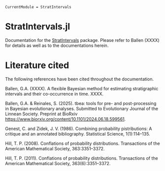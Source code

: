 ```@meta
CurrentModule = StratIntervals
```

# StratIntervals.jl

Documentation for the [StratIntervals](https://github.com/gaballench/StratIntervals.jl) package.
Please refer to Ballen (XXXX) for details as well as to the documentations herein.

# Literature cited

The following references have been cited throughout the documentation.

Ballen, G.A. (XXXX). A flexible Bayesian method for estimating stratigraphic intervals and
their co-occurrence in time. XXXX.

Ballen, G.A. & Reinales, S. (2025). tbea: tools for pre- and post-processing in Bayesian evolutionary analyses. Submitted to Evolutionary Journal of the Linnean Society. Preprint at BioRxiv https://www.biorxiv.org/content/10.1101/2024.06.18.599561.

Genest, C. and Zidek, J. V. (1986). Combining probability pistributions: A critique and an annotated bibliography.
Statistical Science, 1(1):114–135.

Hill, T. P. (2008). Conflations of probability distributions. Transactions of the American Mathematical Society,
363:3351–3372.

Hill, T. P. (2011). Conflations of probability distributions. Transactions of the American Mathematical Society,
363(6):3351–3372.
